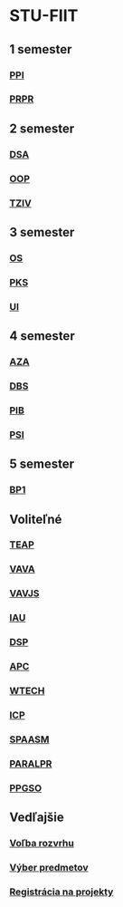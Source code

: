 # STU-FIIT

## 1 semester

### [PPI](Princípy%20počítačového%20inžinierstva)
### [PRPR](Procedurálne%20programovanie)

## 2 semester

### [DSA](Datové%20štruktúry%20a%20algoritmy)
### [OOP](Objektovo-orientované%20programovanie)
### [TZIV](Teoretické%20základy%20informatických%20vied)

## 3 semester

### [OS](Operačné%20systémy)
### [PKS](Počítačové%20a%20komunikačné%20siete)
### [UI](Umelá%20inteligencia)

## 4 semester

### [AZA](Analýza%20a%20zložitosť%20algoritmov)
### [DBS](Databázové%20systémy)
### [PIB](Princípy%20informačnej%20bezpečnosti)
### [PSI](Princípy%20softvérového%20inžinierstva)

## 5 semester

### [BP1](Bakalársky%20projekt%20I)

## Voliteľné

### [TEAP](Tvorba%20efektivnych%20algoritmov%20a%20programov)
### [VAVA](Vývoj%20aplikácií%20s%20viacvrstvovou%20architektúrou)
### [VAVJS](Vývoj%20aplikácií%20s%20viacvrstvovou%20architektúrou)
### [IAU](Inteligentná%20analýza%20údajov)
### [DSP](Programovanie%20pre%20dátovú%20vedu)
### [APC](Aplikačné%20programovanie%20v%20C++)
### [WTECH](Základy%20webových%20technológií)
### [ICP](Interakcia%20človeka%20s%20počítačom)
### [SPAASM](Systémové%20programovanie%20a%20asemblery)
### [PARALPR](Paralelné%20Programovanie)
### [PPGSO](Princípy%20počítačovej%20grafiky%20a%20spracovania%20obrazu)

## Vedľajšie

### [Voľba rozvrhu](Voľba%20rozvrhu.pdf)
### [Výber predmetov](Výber%20predmetov.pdf) 
### [Registrácia na projekty](Voľba%20BP-DP.pdf) 